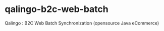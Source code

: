 qalingo-b2c-web-batch
=====================

Qalingo : B2C Web Batch Synchronization (opensource Java eCommerce)